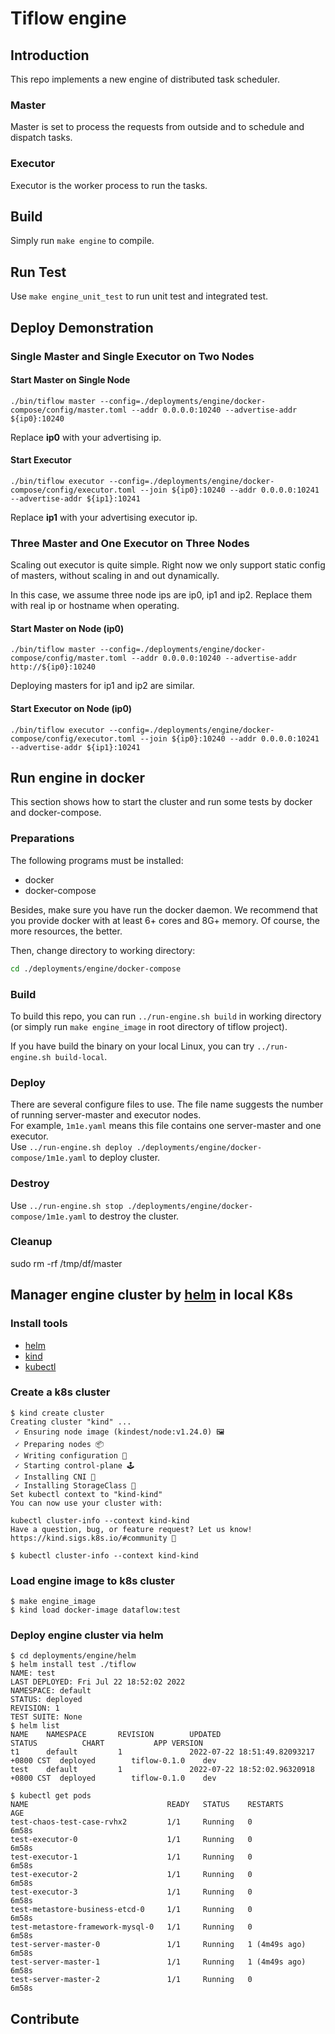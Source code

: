 # Tiflow engine

## Introduction

This repo implements a new engine of distributed task scheduler.

### Master

Master is set to process the requests from outside and to schedule and dispatch tasks.

### Executor

Executor is the worker process to run the tasks.

## Build

Simply run `make engine` to compile.

## Run Test

Use `make engine_unit_test` to run unit test and integrated test.

## Deploy Demonstration

### Single Master and Single Executor on Two Nodes

#### Start Master on Single Node

```[shell]
./bin/tiflow master --config=./deployments/engine/docker-compose/config/master.toml --addr 0.0.0.0:10240 --advertise-addr ${ip0}:10240 
```

Replace **ip0** with your advertising ip.

#### Start Executor

```[shell]
./bin/tiflow executor --config=./deployments/engine/docker-compose/config/executor.toml --join ${ip0}:10240 --addr 0.0.0.0:10241 --advertise-addr ${ip1}:10241
```

Replace **ip1** with your advertising executor ip.

### Three Master and One Executor on Three Nodes

Scaling out executor is quite simple. Right now we only support static config of masters, without scaling in and out dynamically.

In this case, we assume three node ips are ip0, ip1 and ip2. Replace them with real ip or hostname when operating.

#### Start Master on Node (ip0)

```[shell]
./bin/tiflow master --config=./deployments/engine/docker-compose/config/master.toml --addr 0.0.0.0:10240 --advertise-addr http://${ip0}:10240
```

Deploying masters for ip1 and ip2 are similar.

#### Start Executor on Node (ip0)

```[shell]
./bin/tiflow executor --config=./deployments/engine/docker-compose/config/executor.toml --join ${ip0}:10240 --addr 0.0.0.0:10241 --advertise-addr ${ip1}:10241
```

## Run engine in docker

This section shows how to start the cluster and run some tests by docker and docker-compose.

### Preparations

The following programs must be installed:

* docker
* docker-compose

Besides, make sure you have run the docker daemon. We recommend that you provide docker with at least 6+ cores and 8G+ memory. Of course, the more resources, the better.

Then, change directory to working directory:

```bash
cd ./deployments/engine/docker-compose
```

### Build

To build this repo, you can run `../run-engine.sh build` in working directory (or simply run `make engine_image` in root directory of tiflow project).

If you have build the binary on your local Linux, you can try `../run-engine.sh build-local`.

### Deploy

There are several configure files to use. The file name suggests the number of running server-master and executor nodes.   
For example, `1m1e.yaml` means this file contains one server-master and one executor.   
Use `../run-engine.sh deploy ./deployments/engine/docker-compose/1m1e.yaml` to deploy cluster.

### Destroy

Use `../run-engine.sh stop ./deployments/engine/docker-compose/1m1e.yaml` to destroy the cluster.

### Cleanup

sudo rm -rf /tmp/df/master

## Manager engine cluster by [helm](https://github.com/helm/helm) in local K8s
### Install tools
* [helm](https://helm.sh/docs/intro/install/)
* [kind](https://kind.sigs.k8s.io/)
* [kubectl](https://kubernetes.io/docs/tasks/tools/)

### Create a k8s cluster
```
$ kind create cluster
Creating cluster "kind" ...
 ✓ Ensuring node image (kindest/node:v1.24.0) 🖼 
 ✓ Preparing nodes 📦  
 ✓ Writing configuration 📜 
 ✓ Starting control-plane 🕹️ 
 ✓ Installing CNI 🔌 
 ✓ Installing StorageClass 💾 
Set kubectl context to "kind-kind"
You can now use your cluster with:

kubectl cluster-info --context kind-kind
Have a question, bug, or feature request? Let us know! https://kind.sigs.k8s.io/#community 🙂

$ kubectl cluster-info --context kind-kind
```

### Load engine image to k8s cluster
```
$ make engine_image
$ kind load docker-image dataflow:test
```

### Deploy engine cluster via helm
```
$ cd deployments/engine/helm
$ helm install test ./tiflow
NAME: test
LAST DEPLOYED: Fri Jul 22 18:52:02 2022
NAMESPACE: default
STATUS: deployed
REVISION: 1
TEST SUITE: None
$ helm list
NAME    NAMESPACE       REVISION        UPDATED                                 STATUS          CHART           APP VERSION
t1      default         1               2022-07-22 18:51:49.82093217 +0800 CST  deployed        tiflow-0.1.0    dev        
test    default         1               2022-07-22 18:52:02.96320918 +0800 CST  deployed        tiflow-0.1.0    dev   

$ kubectl get pods 
NAME                               READY   STATUS    RESTARTS        AGE
test-chaos-test-case-rvhx2         1/1     Running   0               6m58s
test-executor-0                    1/1     Running   0               6m58s
test-executor-1                    1/1     Running   0               6m58s
test-executor-2                    1/1     Running   0               6m58s
test-executor-3                    1/1     Running   0               6m58s
test-metastore-business-etcd-0     1/1     Running   0               6m58s
test-metastore-framework-mysql-0   1/1     Running   0               6m58s
test-server-master-0               1/1     Running   1 (4m49s ago)   6m58s
test-server-master-1               1/1     Running   1 (4m49s ago)   6m58s
test-server-master-2               1/1     Running   0               6m58s
```

## Contribute
 
